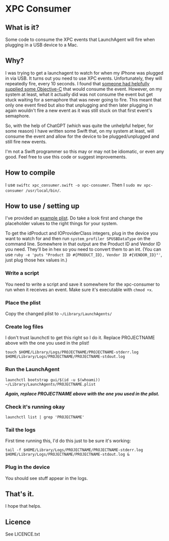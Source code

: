 # XPC Consumer

## What is it?

Some code to consume the XPC events that LaunchAgent will fire when plugging in a USB device to a Mac.

## Why?

I was trying to get a launchagent to watch for when my iPhone was plugged in via USB. It turns out you need to use XPC events. Unfortunately, they will repeatedly fire, every 10 seconds. I found that [someone had helpfully supplied some Objective-C](https://github.com/snosrap/xpc_set_event_stream_handler/tree/master) that would consume the event. However, on my system at least, what it actually did was not consume the event but get stuck waiting for a semaphore that was never going to fire. This meant that only one event fired but also that unplugging and then later plugging in again wouldn't fire a new event as it was still stuck on that first event's semaphore.

So, with the help of ChatGPT (which was quite the unhelpful helper, for some reason) I have written some Swift that, on my system at least, will consume the event and allow for the device to be plugged/unplugged and still fire new events.

I'm not a Swift programmer so this may or may not be idiomatic, or even any good. Feel free to use this code or suggest improvements.

## How to compile

I use `swiftc xpc_consumer.swift -o xpc-consumer`. Then I `sudo mv xpc-consumer /usr/local/bin/`.

## How to use / setting up

I've provided an [example plist](example.plist). Do take a look first and change the placeholder values to the right things for your system.

To get the idProduct and IOProviderClass integers, plug in the device you want to watch for and then run `system_profiler SPUSBDataType` on the command line. Somewhere in that output are the Product ID and Vendor ID you need. They'll be in hex so you need to convert them to an int. (You can use `ruby -e 'puts "Product ID #{PRODUCT_ID}, Vendor ID #{VENDOR_ID}"'`, just plug those hex values in.)

### Write a script

You need to write a script and save it somewhere for the xpc-consumer to run when it receives an event. Make sure it's executable with `chmod +x`.

### Place the plist

Copy the changed plist to `~/Library/LaunchAgents/`

### Create log files

I don't trust launchctl to get this right so I do it. Replace PROJECTNAME above with the one you used in the plist!

```shell
touch $HOME/Library/Logs/PROJECTNAME/PROJECTNAME-stderr.log $HOME/Library/Logs/PROJECTNAME/PROJECTNAME-stdout.log
```

### Run the LaunchAgent

```shell
launchctl bootstrap gui/$(id -u $(whoami)) ~/Library/LaunchAgents/PROJECTNAME.plist
```

***Again, replace PROJECTNAME above with the one you used in the plist.***


### Check it's running okay

```shell
launchctl list | grep 'PROJECTNAME'
```

### Tail the logs

First time running this, I'd do this just to be sure it's working:

```shell
tail -f $HOME/Library/Logs/PROJECTNAME/PROJECTNAME-stderr.log $HOME/Library/Logs/PROJECTNAME/PROJECTNAME-stdout.log &
```

### Plug in the device

You should see stuff appear in the logs.

## That's it.

I hope that helps.

## Licence

See LICENCE.txt
